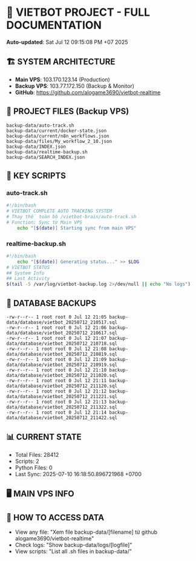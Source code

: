 # 🤖 VIETBOT PROJECT - FULL DOCUMENTATION
**Auto-updated**: Sat Jul 12 09:15:08 PM +07 2025

## 🏗️ SYSTEM ARCHITECTURE
- **Main VPS**: 103.170.123.14 (Production)
- **Backup VPS**: 103.77.172.150 (Backup & Monitor)
- **GitHub**: https://github.com/alogame3690/vietbot-realtime

## 📁 PROJECT FILES (Backup VPS)
```
backup-data/auto-track.sh
backup-data/current/docker-state.json
backup-data/current/n8n_workflows.json
backup-data/files/My_workflow_2_10.json
backup-data/INDEX.json
backup-data/realtime-backup.sh
backup-data/SEARCH_INDEX.json
```

## 🔧 KEY SCRIPTS
### auto-track.sh
```bash
#!/bin/bash
# VIETBOT COMPLETE AUTO TRACKING SYSTEM
# Thay thế toàn bộ /vietbot-brain/auto-track.sh
# Function: Sync từ Main VPS
    echo "[$(date)] Starting sync from main VPS"
```
### realtime-backup.sh
```bash
#!/bin/bash
    echo "[$(date)] Generating status..." >> $LOG
# VIETBOT STATUS
## System Info
## Last Activity
$(tail -5 /var/log/vietbot-backup.log 2>/dev/null || echo "No logs")
```

## 💾 DATABASE BACKUPS
```
-rw-r--r-- 1 root root 0 Jul 12 21:05 backup-data/database/vietbot_20250712_210517.sql
-rw-r--r-- 1 root root 0 Jul 12 21:06 backup-data/database/vietbot_20250712_210617.sql
-rw-r--r-- 1 root root 0 Jul 12 21:07 backup-data/database/vietbot_20250712_210718.sql
-rw-r--r-- 1 root root 0 Jul 12 21:08 backup-data/database/vietbot_20250712_210819.sql
-rw-r--r-- 1 root root 0 Jul 12 21:09 backup-data/database/vietbot_20250712_210919.sql
-rw-r--r-- 1 root root 0 Jul 12 21:10 backup-data/database/vietbot_20250712_211020.sql
-rw-r--r-- 1 root root 0 Jul 12 21:11 backup-data/database/vietbot_20250712_211120.sql
-rw-r--r-- 1 root root 0 Jul 12 21:12 backup-data/database/vietbot_20250712_211221.sql
-rw-r--r-- 1 root root 0 Jul 12 21:13 backup-data/database/vietbot_20250712_211322.sql
-rw-r--r-- 1 root root 0 Jul 12 21:14 backup-data/database/vietbot_20250712_211422.sql
```

## 📊 CURRENT STATE
- Total Files: 28412
- Scripts: 2
- Python Files: 0
- Last Sync: 2025-07-10 16:18:50.896721968 +0700

## 🖥️ MAIN VPS INFO


## 🚨 HOW TO ACCESS DATA
- View any file: "Xem file backup-data/[filename] từ github alogame3690/vietbot-realtime"
- Check logs: "Show backup-data/logs/[logfile]"
- View scripts: "List all .sh files in backup-data/"
